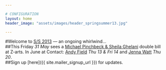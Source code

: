 ```yaml
---

# CONFIGURATION
layout: home
header_image: "assets/images/header_springsummer13.jpg"

---
```

#Welcome to [S/S 2013](/current/2013-springsummer/index.html) — an ongoing whirlwind...    
##This Friday *31 May* sees a [Michael Pinchbeck & Sheila Ghelani](/current/2013-springsummer/pinchbeckghelani/index.html) double bill at Z-arts. In June at Contact: [Andy Field](/current/2013-springsummer/field/index.html) *Thu 13 & Fri 14* and [Jenna Watt](/current/2013-springsummer/watt/index.html) *Thu 20*.    
##Sign up [here]({{ site.mailer_signup_url }}) for updates.
